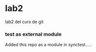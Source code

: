 # lab2
lab2 del curs de git

### test as external module

Added this repo as a module in synctest.....
